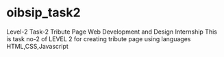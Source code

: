 # oibsip_task2
Level-2  Task-2  Tribute Page
Web Development and Design Internship
This is task no-2 of LEVEL 2 for creating tribute page using languages HTML,CSS,Javascript
